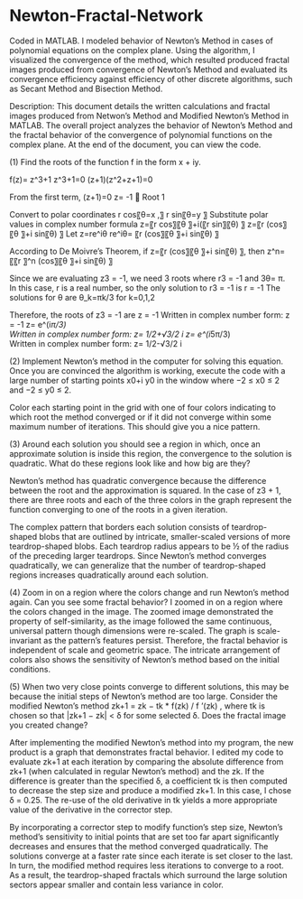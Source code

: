 # Newton-Fractal-Network
Coded in MATLAB. I modeled behavior of Newton’s Method in cases of polynomial equations on the complex plane. Using the algorithm, I visualized the convergence of the method, which resulted  produced fractal images produced from convergence of Newton’s Method and evaluated its convergence efficiency against efficiency of other discrete algorithms, such as Secant Method and Bisection Method.

Description: This document details the written calculations and fractal images produced from Netwon’s Method and Modified Newton’s Method in MATLAB. The overall project analyzes the behavior of Newton’s Method and the fractal behavior of the convergence of polynomial functions on the complex plane. At the end of the document, you can view the code. 

(1) Find the roots of the function f in the form x + iy. 

f(z)= z^3+1
z^3+1=0
(z+1)(z^2+z+1)=0

From the first term, 
(z+1)=0
z= -1  Root 1

Convert to polar coordinates
r cos⁡〖θ=x ,〗  r sin⁡〖θ=y 〗
Substitute polar values in complex number formula
z=〖r cos〗⁡〖θ  〗+i(〖r sin〗⁡〖θ) 〗
z=〖r (cos〗⁡〖θ  〗+i sin⁡〖θ) 〗
Let z=re^iθ
re^iθ=  〖r (cos〗⁡〖θ  〗+i sin⁡〖θ) 〗

According to De Moivre’s Theorem, if z=〖r (cos〗⁡〖θ  〗+i sin⁡〖θ) 〗, then z^n=〖〖r 〗^n (cos〗⁡〖θ  〗+i sin⁡〖θ) 〗

Since we are evaluating z3 = -1, we need 3 roots where r3 = -1 and 3θ= π.
In this case, r is a real number, so the only solution to r3 = -1 is r = -1 
The solutions for θ are
θ_k=πk/3  for k=0,1,2

Therefore, the roots of z3 = -1 are
	z = -1 
	Written in complex number form: z = -1
	z= e^(i*π/3)  
	Written in complex number form: z=  1/2+√3/2 i
	z= e^(i*5π/3)  
	Written in complex number form: z=  1/2-√3/2 i


(2) Implement Newton’s method in the computer for solving this equation. Once you are convinced the algorithm is working, execute the code with a large number of starting points x0+i y0 in the window where −2 ≤ x0 ≤ 2 and −2 ≤ y0 ≤ 2. 

Color each starting point in the grid with one of four colors indicating to which root the method converged or if it did not converge within some maximum number of iterations. This should give you a nice pattern. 

(3) Around each solution you should see a region in which, once an approximate solution is inside this region, the convergence to the solution is quadratic. What do these regions look like and how big are they? 

Newton’s method has quadratic convergence because the difference between the root and the approximation is squared. In the case of z3 + 1, there are three roots and each of the three colors in the graph represent the function converging to one of the roots in a given iteration.

The complex pattern that borders each solution consists of teardrop-shaped blobs that are outlined by intricate, smaller-scaled versions of more teardrop-shaped blobs. Each teardrop radius appears to be ½ of the radius of the preceding larger teardrops. Since Newton’s method converges quadratically, we can generalize that the number of teardrop-shaped regions increases quadratically around each solution.

(4) Zoom in on a region where the colors change and run Newton’s method again. Can you see some fractal behavior?
I zoomed in on a region where the colors changed in the image. The zoomed image demonstrated the property of self-similarity, as the image followed the same continuous, universal pattern though dimensions were re-scaled. The graph is scale-invariant as the pattern’s features persist. Therefore, the fractal behavior is independent of scale and geometric space. The intricate arrangement of colors also shows the sensitivity of Newton’s method based on the initial conditions.

(5) When two very close points converge to different solutions, this may be because the initial steps of Newton’s method are too large. Consider the modified Newton’s method 
zk+1 = zk − tk * f(zk) / f ’(zk) ,
where tk is chosen so that |zk+1 − zk| < δ for some selected δ. 
Does the fractal image you created change?
 
After implementing the modified Newton’s method into my program, the new product is a graph that demonstrates fractal behavior. I edited my code to evaluate zk+1 at each iteration by comparing the absolute difference from zk+1 (when calculated in regular Newton’s method) and the zk. If the difference is greater than the specified δ, a coefficient tk is then computed to decrease the step size and produce a modified zk+1. In this case, I chose δ = 0.25. The re-use of the old derivative in tk yields a more appropriate value of the derivative in the corrector step.

By incorporating a corrector step to modify function’s step size, Newton’s method’s sensitivity to initial points that are set too far apart significantly decreases and ensures that the method converged quadratically. The solutions converge at a faster rate since each iterate is set closer to the last. In turn, the modified method requires less iterations to converge to a root.  As a result, the teardrop-shaped fractals which surround the large solution sectors appear smaller and contain less variance in color.

